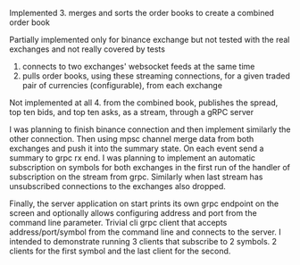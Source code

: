 Implemented 
3. merges and sorts the order books to create a combined order book

Partially implemented only for binance exchange but not tested with the real exchanges and not really covered by tests
1. connects to two exchanges' websocket feeds at the same time
2. pulls order books, using these streaming connections, for a given traded pair of currencies (configurable), from each exchange

Not implemented at all
4. from the combined book, publishes the spread, top ten bids, and top ten asks, as a stream, through a gRPC server

I was planning to finish binance connection and then implement similarly the other connection. Then using mpsc channel merge data from both exchanges and push it into the summary state. On each event send a summary to grpc rx end.
I was planning to implement an automatic subscription on symbols for both exchanges in the first run of the handler of subscription on the stream from grpc. Similarly when last stream has unsubscribed connections to the exchanges also dropped.

Finally, the server application on start prints its own grpc endpoint on the screen and optionally allows configuring address and port from the command line parameter. Trivial cli grpc client that accepts address/port/symbol from the command line and connects to the server. I intended to demonstrate running 3 clients that subscribe to 2 symbols. 2 clients for the first symbol and the last client for the second.
